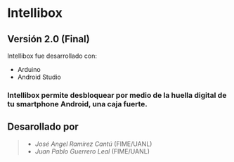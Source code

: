 # Intellibox
## Versión 2.0 (Final) 

Intellibox fue desarrollado con:

* Arduino 
* Android Studio

### Intellibox permite desbloquear por medio de la huella digital de tu smartphone Android, una caja fuerte.

Desarollado por
----
> * _José Angel Ramírez Cantú_  (FIME/UANL)
> * _Juan Pablo Guerrero Leal_ (FIME/UANL)



